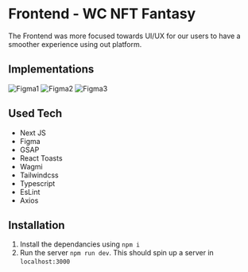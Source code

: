 # Frontend - WC NFT Fantasy

The Frontend was more focused towards UI/UX for our users to have a smoother experience using out platform.

## Implementations

![Figma1](https://i.imgur.com/2LV93XO.png)
![Figma2](https://i.imgur.com/dehi2Hm.png)
![Figma3](https://i.imgur.com/4wPKCxZ.png)

## Used Tech

- Next JS
- Figma
- GSAP
- React Toasts
- Wagmi
- Tailwindcss
- Typescript
- EsLint
- Axios

## Installation

1. Install the dependancies using `npm i`
2. Run the server `npm run dev`. This should spin up a server in `localhost:3000`
